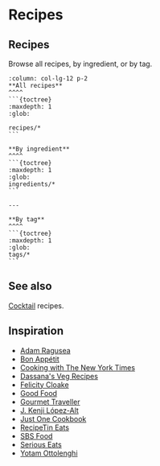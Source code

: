 # Recipes

## Recipes

Browse all recipes, by ingredient, or by tag.

````{panels}
:column: col-lg-12 p-2
**All recipes**
^^^^
```{toctree}
:maxdepth: 1
:glob:

recipes/*
```
````

````{panels}
**By ingredient**
^^^^
```{toctree}
:maxdepth: 1
:glob:
ingredients/*
```

---

**By tag**
^^^^
```{toctree}
:maxdepth: 1
:glob:
tags/*
```
````

## See also

[Cocktail](https://dmentipl.github.io/cocktails/) recipes.

## Inspiration

- [Adam Ragusea](https://www.youtube.com/user/aragusea/)
- [Bon Appétit](https://www.bonappetit.com/)
- [Cooking with The New York Times](https://cooking.nytimes.com/)
- [Dassana's Veg Recipes](https://www.vegrecipesofindia.com/)
- [Felicity Cloake](https://www.theguardian.com/food/series/how-to-cook-the-perfect----)
- [Good Food](https://www.goodfood.com.au/)
- [Gourmet Traveller](https://www.gourmettraveller.com.au/)
- [J. Kenji López-Alt](https://www.youtube.com/c/JKenjiLopezAlt/)
- [Just One Cookbook](http://justonecookbook.com/)
- [RecipeTin Eats](https://www.recipetineats.com/)
- [SBS Food](https://www.sbs.com.au/food/)
- [Serious Eats](https://www.seriouseats.com/)
- [Yotam Ottolenghi](https://ottolenghi.co.uk/recipes)
